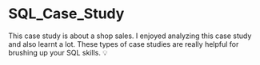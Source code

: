 # SQL_Case_Study
This case study is about a shop sales. I enjoyed analyzing this case study and also learnt a lot. These types of case studies are really helpful for brushing up your SQL skills. 💡
